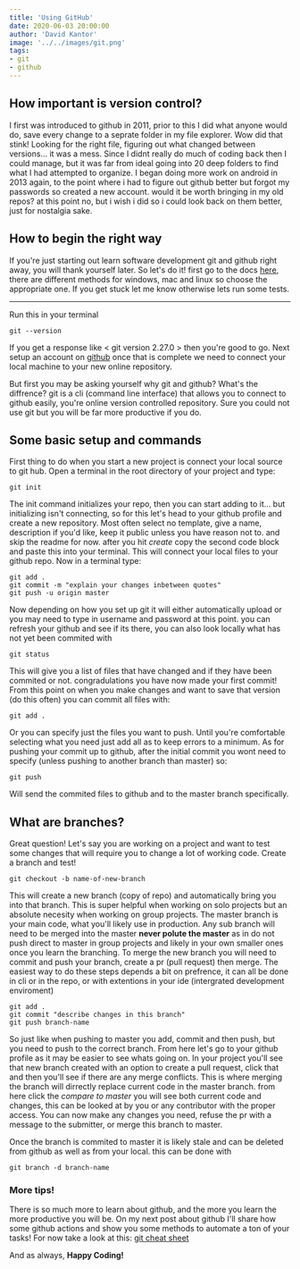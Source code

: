 ```yaml
---
title: 'Using GitHub'
date: 2020-06-03 20:00:00
author: 'David Kantor'
image: '../../images/git.png'
tags:
- git
- github
---
```


## How important is version control?

I first was introduced to github in 2011, prior to this I did what anyone would do, save every change to a seprate folder in my file explorer. Wow did that stink! Looking for the right file, figuring out what changed between versions... it was a mess. Since I didnt really do much of coding back then I could manage, but it was far from ideal going into 20 deep folders to find what I had attempted to organize. I began doing more work on android in 2013 again, to the point where i had to figure out github better but forgot my passwords so created a new account. would it be worth bringing in my old repos? at this point no, but i wish i did so i could look back on them better, just for nostalgia sake.

## How to begin the right way
If you're just starting out learn software development git and github right away, you will thank yourself later. So let's do it! first go to the docs [here](https://git-scm.com/book/en/v2/Getting-Started-Installing-Git), there are different methods for windows, mac and linux so choose the appropriate one. If you get stuck let me know otherwise lets run some tests.

---
Run this in your terminal

    git --version

If you get a response like < git version 2.27.0 > then you're good to go. 
Next setup an account on [github](https://github.com/) once that is complete we need to connect your local machine to your new online repository.

But first you may be asking yourself why git and github? What's the diffrence? git is a cli (command line interface) that allows you to connect to github easily, you're online version controlled repository. Sure you could not use git but you will be far more productive if you do.

## Some basic setup and commands
First thing to do when you start a new project is connect your local source to git hub. Open a terminal in the root directory of your project and type:

    git init

The init command initializes your repo, then you can start adding to it... but initializing isn't connecting, so for this let's head to your github profile and create a new repository. Most often select no template, give a name, description if you'd like, keep it public unless you have reason not to. and skip the readme for now. after you hit *create* copy the second code block and paste this into your terminal. This will connect your local files to your github repo. Now in a terminal type:

    git add .
    git commit -m "explain your changes inbetween quotes"
    git push -u origin master

Now depending on how you set up git it will either automatically upload or you may need to type in username and password at this point. you can refresh your github and see if its there, you can also look locally what has not yet been commited with 

    git status

This will give you a list of files that have changed and if they have been commited or not. congradulations you have now made your first commit! From this point on when you make changes and want to save that version (do this often) you can commit all files with:

    git add .

Or you can specify just the files you want to push. Until you're comfortable selecting what you need just add all as to keep errors to a minimum. As for pushing your commit up to github, after the initial commit you wont need to specify (unless pushing to another branch than master) so:

    git push

Will send the commited files to github and to the master branch specifically.

## What are branches?
Great question! Let's say you are working on a project and want to test some changes that will require you to change a lot of working code. Create a branch and test!

    git checkout -b name-of-new-branch

This will create a new branch (copy of repo) and automatically bring you into that branch. This is super helpful when working on solo projects but an absolute necesity when working on group projects. The master branch is your main code, what you'll likely use in production. Any sub branch will need to be merged into the master **never polute the master** as in do not push direct to master in group projects and likely in your own smaller ones once you learn the branching. To merge the new branch you will need to commit and push your branch, create a pr (pull request) then merge.
The easiest way to do these steps depends a bit on prefrence, it can all be done in cli or in the repo, or with extentions in your ide (intergrated development enviroment)

    git add .
    git commit "describe changes in this branch"
    git push branch-name

So just like when pushing to master you add, commit and then push, but you need to push to the correct branch. From here let's go to your github profile as it may be easier to see whats going on. In your project you'll see that new branch created with an option to create a pull request, click that and then you'll see if there are any merge conflicts. This is where merging the branch will dirrectly replace current code in the master branch. from here click the *compare to master* you will see both current code and changes, this can be looked at by you or any contributor with the proper access. You can now make any changes you need, refuse the pr with a message to the submitter, or merge this branch to master.

Once the branch is commited to master it is likely stale and can be deleted from github as well as from your local. this can be done with

    git branch -d branch-name

### More tips!
There is so much more to learn about github, and the more you learn the more productive you will be. On my next post about github I'll share how some github actions and show you some methods to automate a ton of your tasks! For now take a look at this:
[git cheat sheet](https://www.atlassian.com/dam/jcr:e7e22f25-bba2-4ef1-a197-53f46b6df4a5/SWTM-2088_Atlassian-Git-Cheatsheet.pdf)

And as always,
**Happy Coding!**